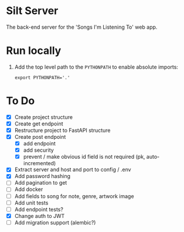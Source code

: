 # Silt Server

The back-end server for the 'Songs I'm Listening To' web app.

# Run locally

1. Add the top level path to the `PYTHONPATH` to enable absolute imports:
    ```shell
    export PYTHONPATH='.'
    ```

# To Do

- [X] Create project structure
- [X] Create get endpoint
- [X] Restructure project to FastAPI structure
- [X] Create post endpoint
    - [X] add endpoint
    - [X] add security
    - [X] prevent / make obvious id field is not required (pk, auto-incremented)
- [X] Extract server and host and port to config / .env
- [X] Add password hashing
- [ ] Add pagination to get
- [ ] Add docker
- [ ] Add fields to song for note, genre, artwork image
- [ ] Add unit tests
- [ ] Add endpoint tests?
- [X] Change auth to JWT
- [ ] Add migration support (alembic?)